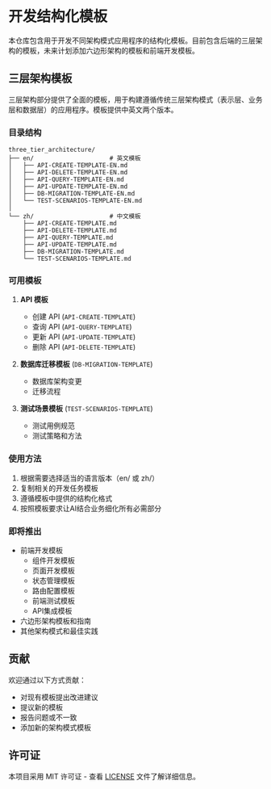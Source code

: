 # 开发结构化模板

本仓库包含用于开发不同架构模式应用程序的结构化模板。目前包含后端的三层架构的模板，未来计划添加六边形架构的模板和前端开发模板。

## 三层架构模板

三层架构部分提供了全面的模板，用于构建遵循传统三层架构模式（表示层、业务层和数据层）的应用程序。模板提供中英文两个版本。

### 目录结构

```
three_tier_architecture/
├── en/                     # 英文模板
│   ├── API-CREATE-TEMPLATE-EN.md
│   ├── API-DELETE-TEMPLATE-EN.md
│   ├── API-QUERY-TEMPLATE-EN.md
│   ├── API-UPDATE-TEMPLATE-EN.md
│   ├── DB-MIGRATION-TEMPLATE-EN.md
│   └── TEST-SCENARIOS-TEMPLATE-EN.md
│
└── zh/                     # 中文模板
    ├── API-CREATE-TEMPLATE.md
    ├── API-DELETE-TEMPLATE.md
    ├── API-QUERY-TEMPLATE.md
    ├── API-UPDATE-TEMPLATE.md
    ├── DB-MIGRATION-TEMPLATE.md
    └── TEST-SCENARIOS-TEMPLATE.md
```

### 可用模板

1. **API 模板**
   - 创建 API (`API-CREATE-TEMPLATE`)
   - 查询 API (`API-QUERY-TEMPLATE`)
   - 更新 API (`API-UPDATE-TEMPLATE`)
   - 删除 API (`API-DELETE-TEMPLATE`)

2. **数据库迁移模板** (`DB-MIGRATION-TEMPLATE`)
   - 数据库架构变更
   - 迁移流程

3. **测试场景模板** (`TEST-SCENARIOS-TEMPLATE`)
   - 测试用例规范
   - 测试策略和方法

### 使用方法

1. 根据需要选择适当的语言版本（en/ 或 zh/）
2. 复制相关的开发任务模板
3. 遵循模板中提供的结构化格式
4. 按照模板要求让AI结合业务细化所有必需部分

### 即将推出

- 前端开发模板
  - 组件开发模板
  - 页面开发模板
  - 状态管理模板
  - 路由配置模板
  - 前端测试模板
  - API集成模板
- 六边形架构模板和指南
- 其他架构模式和最佳实践

## 贡献

欢迎通过以下方式贡献：
- 对现有模板提出改进建议
- 提议新的模板
- 报告问题或不一致
- 添加新的架构模式模板

## 许可证

本项目采用 MIT 许可证 - 查看 [LICENSE](LICENSE) 文件了解详细信息。 
